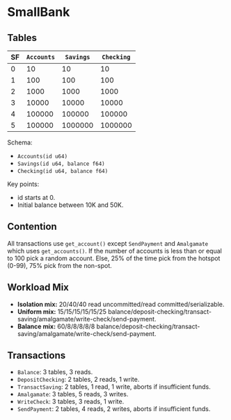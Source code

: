 # SmallBank #

## Tables ##

| SF | `Accounts` | `Savings` | `Checking` |
|----|------------|-----------|------------|
| 0  | 10         | 10        | 10         |
| 1  | 100        | 100       | 100        |
| 2  | 1000       | 1000      | 1000       |
| 3  | 10000      | 10000     | 10000      |
| 4  | 100000     | 100000    | 100000     |
| 5  | 100000     | 1000000   | 1000000    |

Schema:
- `Accounts(id u64)`
- `Savings(id u64, balance f64)`
- `Checking(id u64, balance f64)`

Key points:
- id starts at 0.
- Initial balance between 10K and 50K.

## Contention ##

All transactions use `get_account()` except `SendPayment` and `Amalgamate` which
uses `get_accounts()`.
If the number of accounts is less than or equal to 100 pick a random account.
Else, 25% of the time pick from the hotspot (0-99), 75% pick from the non-spot.

## Workload Mix ##

- **Isolation mix:** 20/40/40 read uncommitted/read committed/serializable.
- **Uniform mix:** 15/15/15/15/15/25 balance/deposit-checking/transact-saving/amalgamate/write-check/send-payment.
- **Balance mix:** 60/8/8/8/8/8 balance/deposit-checking/transact-saving/amalgamate/write-check/send-payment.

## Transactions ##

- `Balance`: 3 tables, 3 reads.
- `DepositChecking`: 2 tables, 2 reads, 1 write.
- `TransactSaving`: 2 tables, 1 read, 1 write, aborts if insufficient funds.
- `Amalgamate`:  3 tables, 5 reads, 3 writes.
- `WriteCheck`:  3 tables, 3 reads, 1 write.
- `SendPayment`: 2 tables, 4 reads, 2 writes, aborts if insufficient funds.
